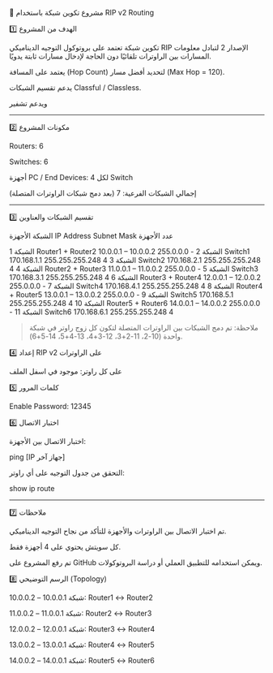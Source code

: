 

📄 مشروع تكوين شبكة باستخدام RIP v2 Routing 

1️⃣ الهدف من المشروع

تكوين شبكة تعتمد على بروتوكول التوجيه الديناميكي RIP الإصدار 2 لتبادل معلومات المسارات بين الراوترات تلقائيًا دون الحاجة لإدخال مسارات ثابتة يدويًا.

يعتمد على المسافة (Hop Count) لتحديد أفضل مسار (Max Hop = 120).

يدعم تقسيم الشبكات Classful / Classless.


ويدعم تشفير 

---

2️⃣ مكونات المشروع

Routers: 6

Switches: 6

أجهزة PC / End Devices: 4 لكل Switch

إجمالي الشبكات الفرعية: 7 (بعد دمج شبكات الراوترات المتصلة)



---

3️⃣ تقسيم الشبكات والعناوين

الشبكة	الأجهزة	IP Address	Subnet Mask	عدد الأجهزة

الشبكة 1	Router1 + Router2	10.0.0.1 – 10.0.0.2	255.0.0.0	-
الشبكة 2	Switch1	170.168.1.1	255.255.255.248	4
الشبكة 3	Switch2	170.168.2.1	255.255.255.248	4
الشبكة 4	Router2 + Router3	11.0.0.1 – 11.0.0.2	255.0.0.0	-
الشبكة 5	Switch3	170.168.3.1	255.255.255.248	4
الشبكة 6	Router3 + Router4	12.0.0.1 – 12.0.0.2	255.0.0.0	-
الشبكة 7	Switch4	170.168.4.1	255.255.255.248	4
الشبكة 8	Router4 + Router5	13.0.0.1 – 13.0.0.2	255.0.0.0	-
الشبكة 9	Switch5	170.168.5.1	255.255.255.248	4
الشبكة 10	Router5 + Router6	14.0.0.1 – 14.0.0.2	255.0.0.0	-
الشبكة 11	Switch6	170.168.6.1	255.255.255.248	4


> ملاحظة: تم دمج الشبكات بين الراوترات المتصلة لتكون كل زوج راوتر في شبكة واحدة (10-2، 11-2+3، 12-3+4، 13-4+5، 14-5+6).






4️⃣ إعداد RIP v2 على الراوترات

على كل راوتر: موجود  في  اسفل الملف 

5️⃣ كلمات المرور  

Enable Password: 12345


6️⃣ اختبار الاتصال

اختبار الاتصال بين الأجهزة:


ping [IP جهاز آخر]

التحقق من جدول التوجيه على أي راوتر:


show ip route


---
7️⃣ ملاحظات

تم اختبار الاتصال بين الراوترات والأجهزة للتأكد من نجاح التوجيه الديناميكي.

كل سويتش يحتوي على 4 أجهزة فقط.

تم رفع المشروع على GitHub ويمكن استخدامه للتطبيق العملي أو دراسة البروتوكولات.



8️⃣ الرسم التوضيحي (Topology)

شبكة 10.0.0.1 – 10.0.0.2: Router1 ↔ Router2

شبكة 11.0.0.1 – 11.0.0.2: Router2 ↔ Router3

شبكة 12.0.0.1 – 12.0.0.2: Router3 ↔ Router4

شبكة 13.0.0.1 – 13.0.0.2: Router4 ↔ Router5

شبكة 14.0.0.1 – 14.0.0.2: Router5 ↔ Router6


